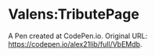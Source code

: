 # Valens:TributePage
 A Pen created at CodePen.io. Original URL: https://codepen.io/alex21lib/full/VbEMdb.

 
